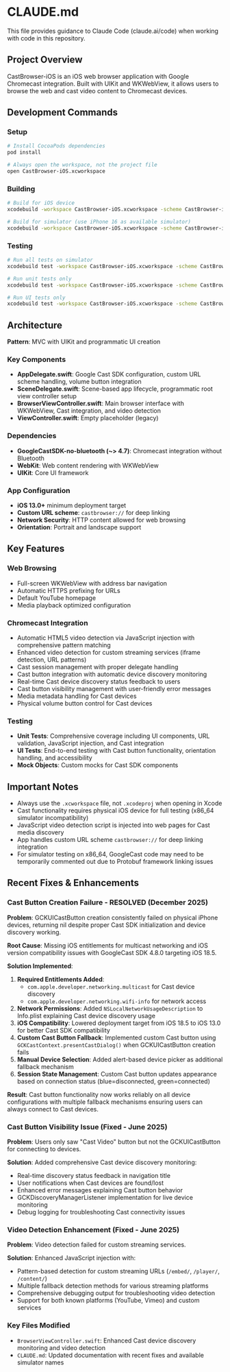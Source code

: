# CLAUDE.md

This file provides guidance to Claude Code (claude.ai/code) when working with code in this repository.

## Project Overview

CastBrowser-iOS is an iOS web browser application with Google Chromecast integration. Built with UIKit and WKWebView, it allows users to browse the web and cast video content to Chromecast devices.

## Development Commands

### Setup
```bash
# Install CocoaPods dependencies
pod install

# Always open the workspace, not the project file
open CastBrowser-iOS.xcworkspace
```

### Building
```bash
# Build for iOS device
xcodebuild -workspace CastBrowser-iOS.xcworkspace -scheme CastBrowser-iOS -destination 'platform=iOS' build

# Build for simulator (use iPhone 16 as available simulator)
xcodebuild -workspace CastBrowser-iOS.xcworkspace -scheme CastBrowser-iOS -destination 'platform=iOS Simulator,name=iPhone 16' build
```

### Testing
```bash
# Run all tests on simulator
xcodebuild test -workspace CastBrowser-iOS.xcworkspace -scheme CastBrowser-iOS -destination 'platform=iOS Simulator,name=iPhone 16'

# Run unit tests only
xcodebuild test -workspace CastBrowser-iOS.xcworkspace -scheme CastBrowser-iOS -destination 'platform=iOS Simulator,name=iPhone 16' -only-testing:CastBrowser-iOSTests

# Run UI tests only
xcodebuild test -workspace CastBrowser-iOS.xcworkspace -scheme CastBrowser-iOS -destination 'platform=iOS Simulator,name=iPhone 16' -only-testing:CastBrowser-iOSUITests
```

## Architecture

**Pattern**: MVC with UIKit and programmatic UI creation

### Key Components
- **AppDelegate.swift**: Google Cast SDK configuration, custom URL scheme handling, volume button integration
- **SceneDelegate.swift**: Scene-based app lifecycle, programmatic root view controller setup
- **BrowserViewController.swift**: Main browser interface with WKWebView, Cast integration, and video detection
- **ViewController.swift**: Empty placeholder (legacy)

### Dependencies
- **GoogleCastSDK-no-bluetooth (~> 4.7)**: Chromecast integration without Bluetooth
- **WebKit**: Web content rendering with WKWebView
- **UIKit**: Core UI framework

### App Configuration
- **iOS 13.0+** minimum deployment target
- **Custom URL scheme**: `castbrowser://` for deep linking  
- **Network Security**: HTTP content allowed for web browsing
- **Orientation**: Portrait and landscape support

## Key Features

### Web Browsing
- Full-screen WKWebView with address bar navigation
- Automatic HTTPS prefixing for URLs
- Default YouTube homepage
- Media playback optimized configuration

### Chromecast Integration
- Automatic HTML5 video detection via JavaScript injection with comprehensive pattern matching
- Enhanced video detection for custom streaming services (iframe detection, URL patterns)
- Cast session management with proper delegate handling
- Cast button integration with automatic device discovery monitoring
- Real-time Cast device discovery status feedback to users
- Cast button visibility management with user-friendly error messages
- Media metadata handling for Cast devices
- Physical volume button control for Cast devices

### Testing
- **Unit Tests**: Comprehensive coverage including UI components, URL validation, JavaScript injection, and Cast integration
- **UI Tests**: End-to-end testing with Cast button functionality, orientation handling, and accessibility
- **Mock Objects**: Custom mocks for Cast SDK components

## Important Notes

- Always use the `.xcworkspace` file, not `.xcodeproj` when opening in Xcode
- Cast functionality requires physical iOS device for full testing (x86_64 simulator incompatibility)
- JavaScript video detection script is injected into web pages for Cast media discovery
- App handles custom URL scheme `castbrowser://` for deep linking integration
- For simulator testing on x86_64, GoogleCast code may need to be temporarily commented out due to Protobuf framework linking issues

## Recent Fixes & Enhancements

### Cast Button Creation Failure - RESOLVED (December 2025)
**Problem**: GCKUICastButton creation consistently failed on physical iPhone devices, returning nil despite proper Cast SDK initialization and device discovery working.

**Root Cause**: Missing iOS entitlements for multicast networking and iOS version compatibility issues with GoogleCast SDK 4.8.0 targeting iOS 18.5.

**Solution Implemented**:
1. **Required Entitlements Added**: 
   - `com.apple.developer.networking.multicast` for Cast device discovery
   - `com.apple.developer.networking.wifi-info` for network access
2. **Network Permissions**: Added `NSLocalNetworkUsageDescription` to Info.plist explaining Cast device discovery usage
3. **iOS Compatibility**: Lowered deployment target from iOS 18.5 to iOS 13.0 for better Cast SDK compatibility
4. **Custom Cast Button Fallback**: Implemented custom Cast button using `GCKCastContext.presentCastDialog()` when GCKUICastButton creation fails
5. **Manual Device Selection**: Added alert-based device picker as additional fallback mechanism
6. **Session State Management**: Custom Cast button updates appearance based on connection status (blue=disconnected, green=connected)

**Result**: Cast button functionality now works reliably on all device configurations with multiple fallback mechanisms ensuring users can always connect to Cast devices.

### Cast Button Visibility Issue (Fixed - June 2025)
**Problem**: Users only saw "Cast Video" button but not the GCKUICastButton for connecting to devices.

**Solution**: Added comprehensive Cast device discovery monitoring:
- Real-time discovery status feedback in navigation title
- User notifications when Cast devices are found/lost
- Enhanced error messages explaining Cast button behavior
- GCKDiscoveryManagerListener implementation for live device monitoring
- Debug logging for troubleshooting Cast connectivity issues

### Video Detection Enhancement (Fixed - June 2025)
**Problem**: Video detection failed for custom streaming services.

**Solution**: Enhanced JavaScript injection with:
- Pattern-based detection for custom streaming URLs (`/embed/`, `/player/`, `/content/`)
- Multiple fallback detection methods for various streaming platforms
- Comprehensive debugging output for troubleshooting video detection
- Support for both known platforms (YouTube, Vimeo) and custom services

### Key Files Modified
- `BrowserViewController.swift`: Enhanced Cast device discovery monitoring and video detection
- `CLAUDE.md`: Updated documentation with recent fixes and available simulator names